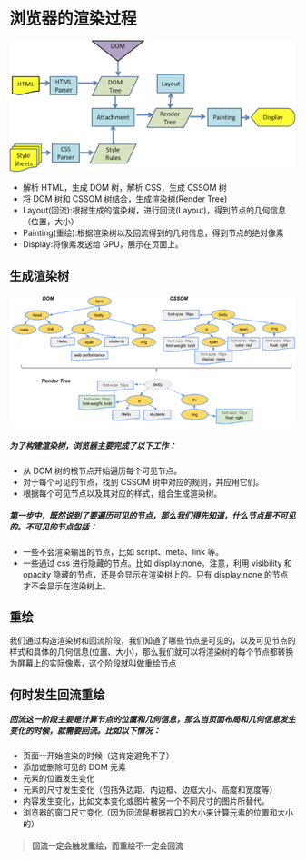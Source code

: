 # 浏览器的渲染过程

![](../../public/images/0.png)

- 解析 HTML，生成 DOM 树，解析 CSS，生成 CSSOM 树
- 将 DOM 树和 CSSOM 树结合，生成渲染树(Render Tree)
- Layout(回流):根据生成的渲染树，进行回流(Layout)，得到节点的几何信息（位置，大小）
- Painting(重绘):根据渲染树以及回流得到的几何信息，得到节点的绝对像素
- Display:将像素发送给 GPU，展示在页面上。

## 生成渲染树

![](../../public/images/3.png)

##### 为了构建渲染树，浏览器主要完成了以下工作：

- 从 DOM 树的根节点开始遍历每个可见节点。
- 对于每个可见的节点，找到 CSSOM 树中对应的规则，并应用它们。
- 根据每个可见节点以及其对应的样式，组合生成渲染树。

##### 第一步中，既然说到了要遍历可见的节点，那么我们得先知道，什么节点是不可见的。不可见的节点包括：

- 一些不会渲染输出的节点，比如 script、meta、link 等。
- 一些通过 css 进行隐藏的节点。比如 display:none。注意，利用 visibility 和 opacity 隐藏的节点，还是会显示在渲染树上的。只有 display:none 的节点才不会显示在渲染树上。

## 重绘

我们通过构造渲染树和回流阶段，我们知道了哪些节点是可见的，以及可见节点的样式和具体的几何信息(位置、大小)，那么我们就可以将渲染树的每个节点都转换为屏幕上的实际像素，这个阶段就叫做重绘节点

## 何时发生回流重绘

##### 回流这一阶段主要是计算节点的位置和几何信息，那么当页面布局和几何信息发生变化的时候，就需要回流。比如以下情况：

- 页面一开始渲染的时候（这肯定避免不了）
- 添加或删除可见的 DOM 元素
- 元素的位置发生变化
- 元素的尺寸发生变化（包括外边距、内边框、边框大小、高度和宽度等）
- 内容发生变化，比如文本变化或图片被另一个不同尺寸的图片所替代。
- 浏览器的窗口尺寸变化（因为回流是根据视口的大小来计算元素的位置和大小的）

> #### 回流一定会触发重绘，而重绘不一定会回流
